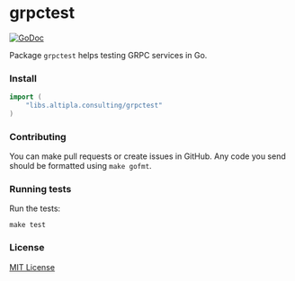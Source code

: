
# grpctest

[![GoDoc](https://godoc.org/libs.altipla.consulting/grpctest?status.svg)](https://godoc.org/libs.altipla.consulting/grpctest)

Package `grpctest` helps testing GRPC services in Go.


### Install

```go
import (
	"libs.altipla.consulting/grpctest"
)
```


### Contributing

You can make pull requests or create issues in GitHub. Any code you send should be formatted using ```make gofmt```.


### Running tests

Run the tests:

```shell
make test
```


### License

[MIT License](../LICENSE)
